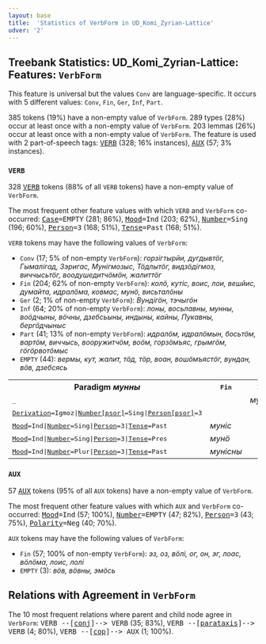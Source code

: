 ```yaml
---
layout: base
title:  'Statistics of VerbForm in UD_Komi_Zyrian-Lattice'
udver: '2'
---
```


## Treebank Statistics: UD_Komi_Zyrian-Lattice: Features: `VerbForm`

This feature is universal but the values `Conv` are language-specific.
It occurs with 5 different values: `Conv`, `Fin`, `Ger`, `Inf`, `Part`.

385 tokens (19%) have a non-empty value of `VerbForm`.
289 types (28%) occur at least once with a non-empty value of `VerbForm`.
203 lemmas (26%) occur at least once with a non-empty value of `VerbForm`.
The feature is used with 2 part-of-speech tags: <tt><a href="kpv_lattice-pos-VERB.html">VERB</a></tt> (328; 16% instances), <tt><a href="kpv_lattice-pos-AUX.html">AUX</a></tt> (57; 3% instances).

### `VERB`

328 <tt><a href="kpv_lattice-pos-VERB.html">VERB</a></tt> tokens (88% of all `VERB` tokens) have a non-empty value of `VerbForm`.

The most frequent other feature values with which `VERB` and `VerbForm` co-occurred: <tt><a href="kpv_lattice-feat-Case.html">Case</a></tt><tt>=EMPTY</tt> (281; 86%), <tt><a href="kpv_lattice-feat-Mood.html">Mood</a></tt><tt>=Ind</tt> (203; 62%), <tt><a href="kpv_lattice-feat-Number.html">Number</a></tt><tt>=Sing</tt> (196; 60%), <tt><a href="kpv_lattice-feat-Person.html">Person</a></tt><tt>=3</tt> (168; 51%), <tt><a href="kpv_lattice-feat-Tense.html">Tense</a></tt><tt>=Past</tt> (168; 51%).

`VERB` tokens may have the following values of `VerbForm`:

* `Conv` (17; 5% of non-empty `VerbForm`): <em>горзігтырйи, дугдывтӧг, Гымалігад, Зэригас, Мунігмозыс, Тӧдлытӧг, видзӧдігмоз, виччысьтӧг, воодушедитчӧмӧн, жалиттӧг</em>
* `Fin` (204; 62% of non-empty `VerbForm`): <em>колӧ, кутіс, воис, лои, вешйис, думайта, идралӧма, ковмас, мунӧ, висьталӧны</em>
* `Ger` (2; 1% of non-empty `VerbForm`): <em>Вундігӧн, тэчыгӧн</em>
* `Inf` (64; 20% of non-empty `VerbForm`): <em>лоны, восьлавны, мунны, воӧдчыны, вӧчны, дзебсьыны, индыны, кайны, Пукавны, бергӧдчыныс</em>
* `Part` (41; 13% of non-empty `VerbForm`): <em>идралӧм, идралӧмын, босьтӧм, вартӧм, виччысь, вооружитчӧм, воӧм, горзӧмъяс, грымгӧм, гӧгӧрвотӧмыс</em>
* `EMPTY` (44): <em>вермы, кут, жалит, тӧд, тӧр, воан, вошӧмъястӧг, вундан, вӧв, дзебсясь</em>

<table>
  <tr><th>Paradigm <i>мунны</i></th><th><tt>Fin</tt></th><th><tt>Inf</tt></th><th><tt>Conv</tt></th></tr>
  <tr><td><tt>_</tt></td><td></td><td><em>мунны</em></td><td></td></tr>
  <tr><td><tt><tt><a href="kpv_lattice-feat-Derivation.html">Derivation</a></tt><tt>=Igmoz</tt>|<tt><a href="kpv_lattice-feat-Number-psor.html">Number[psor]</a></tt><tt>=Sing</tt>|<tt><a href="kpv_lattice-feat-Person-psor.html">Person[psor]</a></tt><tt>=3</tt></tt></td><td></td><td></td><td><em>Мунігмозыс</em></td></tr>
  <tr><td><tt><tt><a href="kpv_lattice-feat-Mood.html">Mood</a></tt><tt>=Ind</tt>|<tt><a href="kpv_lattice-feat-Number.html">Number</a></tt><tt>=Sing</tt>|<tt><a href="kpv_lattice-feat-Person.html">Person</a></tt><tt>=3</tt>|<tt><a href="kpv_lattice-feat-Tense.html">Tense</a></tt><tt>=Past</tt></tt></td><td><em>муніс</em></td><td></td><td></td></tr>
  <tr><td><tt><tt><a href="kpv_lattice-feat-Mood.html">Mood</a></tt><tt>=Ind</tt>|<tt><a href="kpv_lattice-feat-Number.html">Number</a></tt><tt>=Sing</tt>|<tt><a href="kpv_lattice-feat-Person.html">Person</a></tt><tt>=3</tt>|<tt><a href="kpv_lattice-feat-Tense.html">Tense</a></tt><tt>=Pres</tt></tt></td><td><em>мунӧ</em></td><td></td><td></td></tr>
  <tr><td><tt><tt><a href="kpv_lattice-feat-Mood.html">Mood</a></tt><tt>=Ind</tt>|<tt><a href="kpv_lattice-feat-Number.html">Number</a></tt><tt>=Plur</tt>|<tt><a href="kpv_lattice-feat-Person.html">Person</a></tt><tt>=3</tt>|<tt><a href="kpv_lattice-feat-Tense.html">Tense</a></tt><tt>=Past</tt></tt></td><td><em>мунісны</em></td><td></td><td></td></tr>
</table>

### `AUX`

57 <tt><a href="kpv_lattice-pos-AUX.html">AUX</a></tt> tokens (95% of all `AUX` tokens) have a non-empty value of `VerbForm`.

The most frequent other feature values with which `AUX` and `VerbForm` co-occurred: <tt><a href="kpv_lattice-feat-Mood.html">Mood</a></tt><tt>=Ind</tt> (57; 100%), <tt><a href="kpv_lattice-feat-Number.html">Number</a></tt><tt>=EMPTY</tt> (47; 82%), <tt><a href="kpv_lattice-feat-Person.html">Person</a></tt><tt>=3</tt> (43; 75%), <tt><a href="kpv_lattice-feat-Polarity.html">Polarity</a></tt><tt>=Neg</tt> (40; 70%).

`AUX` tokens may have the following values of `VerbForm`:

* `Fin` (57; 100% of non-empty `VerbForm`): <em>эз, оз, вӧлі, ог, он, эг, лоас, вӧлӧма, лоис, лолі</em>
* `EMPTY` (3): <em>вӧв, вӧвны, эмӧсь</em>

## Relations with Agreement in `VerbForm`

The 10 most frequent relations where parent and child node agree in `VerbForm`:
<tt>VERB --[<tt><a href="kpv_lattice-dep-conj.html">conj</a></tt>]--> VERB</tt> (35; 83%),
<tt>VERB --[<tt><a href="kpv_lattice-dep-parataxis.html">parataxis</a></tt>]--> VERB</tt> (4; 80%),
<tt>VERB --[<tt><a href="kpv_lattice-dep-cop.html">cop</a></tt>]--> AUX</tt> (1; 100%).


